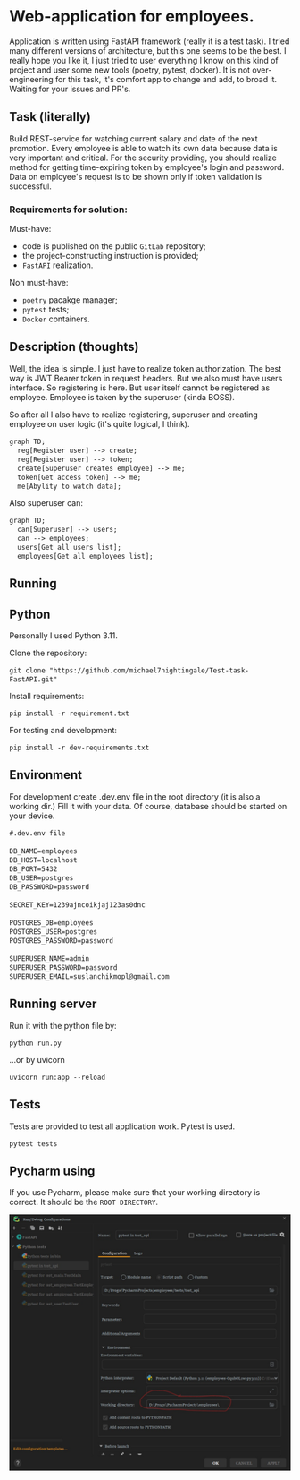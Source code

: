 # Web-application for employees.

Application is written using FastAPI framework (really it is a test task). I tried many different versions of architecture,
but this one seems to be the best. I really hope you like it, I just tried to user everything I know on 
this kind of project and user some new tools (poetry, pytest, docker). It is not over-engineering for this task, it's
comfort app to change and add, to broad it. Waiting for your issues and PR's.

## Task (literally)
Build REST-service for watching current salary and date of the next promotion.
Every employee is able to watch its own data because data is very important and critical.
For the security providing, you should realize method for getting time-expiring token
by employee's login and password. Data on employee's request is to be shown only if token validation is 
successful.

### Requirements for solution:
 Must-have:
- code is published on the public `GitLab` repository;
- the project-constructing instruction is provided;
- `FastAPI` realization.

Non must-have:
- `poetry` pacakge manager;
- `pytest` tests;
- `Docker` containers.


## Description (thoughts)
Well, the idea is simple. I just have to realize token authorization. The best way
is JWT Bearer token in request headers. But we also must have users interface. So registering is here.
But user itself cannot be registered as employee. Employee is taken by the superuser (kinda BOSS).

So after all I also have to realize registering, superuser and creating employee on user logic (it's quite logical, I think).

```mermaid
graph TD;
  reg[Register user] --> create;
  reg[Register user] --> token;
  create[Superuser creates employee] --> me;
  token[Get access token] --> me;
  me[Abylity to watch data];
```


Also superuser can:
```mermaid
graph TD;
  can[Superuser] --> users;
  can --> employees;
  users[Get all users list];
  employees[Get all employees list];
```


## Running
## Python

Personally I used Python 3.11.

Clone the repository:
```commandline
git clone "https://github.com/michael7nightingale/Test-task-FastAPI.git"
```

Install requirements:
```commandline
pip install -r requirement.txt
```

For testing and development:
```commandline
pip install -r dev-requirements.txt
```

## Environment

For development create .dev.env file in the root directory (it is also a working dir.)
Fill it with your data. Of course, database should be started on your device.
```.dotenv
#.dev.env file

DB_NAME=employees
DB_HOST=localhost
DB_PORT=5432
DB_USER=postgres
DB_PASSWORD=password

SECRET_KEY=1239ajncoikjaj123as0dnc

POSTGRES_DB=employees
POSTGRES_USER=postgres
POSTGRES_PASSWORD=password

SUPERUSER_NAME=admin
SUPERUSER_PASSWORD=password
SUPERUSER_EMAIL=suslanchikmopl@gmail.com
```

## Running server

Run it with the python file by:
```commandline
python run.py
```

...or by uvicorn 
```commandline
uvicorn run:app --reload
```

## Tests
 Tests are provided to test all application work. Pytest is used.

```commandline
pytest tests
```

## Pycharm using

If you use Pycharm, please make sure that your working directory
is correct. It should be the `ROOT DIRECTORY`.

![MarineGEO circle logo](/files/pycharm_example.jpg)


